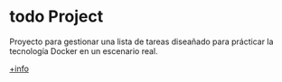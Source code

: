 # **todo** Project

Proyecto para gestionar una lista de tareas diseañado para prácticar la tecnología Docker en un escenario real.


[+info](https://gitlab.com/curso_docker_2401/docs/-/blob/main/Ejercicios/sesion3/main.md?ref_type=heads)